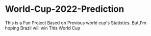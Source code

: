 # World-Cup-2022-Prediction

This is a Fun Project Based on Previous world cup's Statistics.
But,I'm hoping Brazil will win This World Cup
